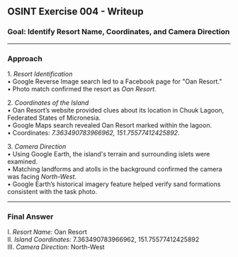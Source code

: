 ## OSINT Exercise 004 - Writeup  

### Goal: Identify Resort Name, Coordinates, and Camera Direction  

---

### Approach  

1.⁠ ⁠*Resort Identification*  
•⁠  ⁠Google Reverse Image search led to a Facebook page for "Oan Resort."  
•⁠  ⁠Photo match confirmed the resort as *Oan Resort*.  

2.⁠ ⁠*Coordinates of the Island*  
•⁠  ⁠Oan Resort’s website provided clues about its location in Chuuk Lagoon, Federated States of Micronesia.  
•⁠  ⁠Google Maps search revealed Oan Resort marked within the lagoon.  
•⁠  ⁠Coordinates: *7.363490783966962, 151.75577412425892*.  

3.⁠ ⁠*Camera Direction*  
•⁠  ⁠Using Google Earth, the island's terrain and surrounding islets were examined.  
•⁠  ⁠Matching landforms and atolls in the background confirmed the camera was facing *North-West*.  
•⁠  ⁠Google Earth’s historical imagery feature helped verify sand formations consistent with the task photo.  

---

### Final Answer  
I. *Resort Name:* Oan Resort  
II. *Island Coordinates:* 7.363490783966962, 151.75577412425892  
III. *Camera Direction:* North-West